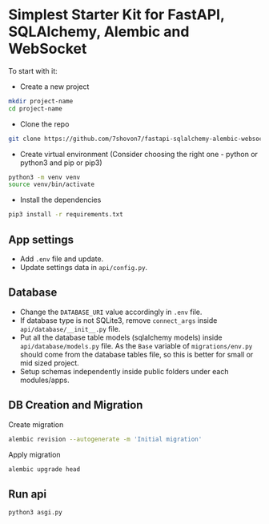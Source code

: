 # Simplest Starter Kit for FastAPI, SQLAlchemy, Alembic and WebSocket

To start with it:

- Create a new project

```bash
mkdir project-name
cd project-name
```

- Clone the repo

```bash
git clone https://github.com/7shovon7/fastapi-sqlalchemy-alembic-websocket-template.git .
```

- Create virtual environment (Consider choosing the right one - python or python3 and pip or pip3)

```bash
python3 -m venv venv
source venv/bin/activate
```

- Install the dependencies

```bash
pip3 install -r requirements.txt
```

## App settings

- Add `.env` file and update.
- Update settings data in `api/config.py`.

## Database

- Change the `DATABASE_URI` value accordingly in `.env` file.
- If database type is not SQLite3, remove `connect_args` inside `api/database/__init__.py` file.
- Put all the database table models (sqlalchemy models) inside `api/database/models.py` file. As the `Base` variable of `migrations/env.py` should come from the database tables file, so this is better for small or mid sized project.
- Setup schemas independently inside public folders under each modules/apps.

## DB Creation and Migration

Create migration

```bash
alembic revision --autogenerate -m 'Initial migration'
```

Apply migration

```bash
alembic upgrade head
```

## Run api

```bash
python3 asgi.py
```

